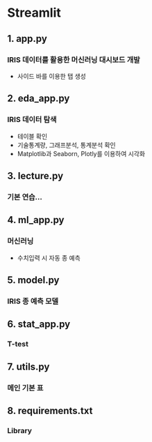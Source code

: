 # Streamlit

## 1. app.py
### IRIS 데이터를 활용한 머신러닝 대시보드 개발
- 사이드 바를 이용한 탭 생성

## 2. eda_app.py
### IRIS 데이터 탐색
- 테이블 확인
- 기술통계량, 그래프분석, 통계분석 확인
- Matplotlib과 Seaborn, Plotly를 이용하여 시각화

## 3. lecture.py
### 기본 연습...

## 4. ml_app.py
### 머신러닝
- 수치입력 시 자동 종 예측

## 5. model.py
###  IRIS 종 예측 모델

## 6. stat_app.py
### T-test

## 7. utils.py
### 메인 기본 표

## 8. requirements.txt
### Library